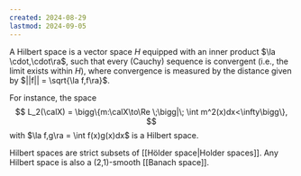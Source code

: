 ```yaml
---
created: 2024-08-29
lastmod: 2024-09-05
---
```

A Hilbert space is a vector space $H$ equipped with an inner product $\la \cdot,\cdot\ra$, such that every (Cauchy) sequence is convergent (i.e., the limit exists within $H$), where convergence is measured by the distance given by $||f|| = \sqrt{\la f,f\ra}$. 

For instance, the space
$$
L_2(\calX) = \bigg\{m:\calX\to\Re \;\bigg|\; \int m^2(x)dx<\infty\bigg\},
$$
with $\la f,g\ra = \int f(x)g(x)dx$ is a Hilbert space. 

Hilbert spaces are strict subsets of [[Hölder space|Holder spaces]]. Any Hilbert space is also a (2,1)-smooth [[Banach space]]. 
